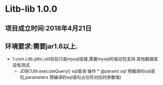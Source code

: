 # Litb-lib 1.0.0
项目成立时间:2018年4月21日      
-------------------------------
环境要求:需要jar1.6以上.
-------------------------------
* 1.com.Litb.jdbc.util目前只是mysql连接,需要mysql的驱动包支持.其他数据库没有测试.
	* JDBCUtil.executeQuery()   sql查询 操作   * @param( sql	预编译的sql语句,parameters	预编译的sql语句占位符对应的参数值)
